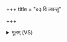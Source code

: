 +++
title = "०३ वि लपन्तु"

+++
<details><summary>मूलम् (VS)</summary>

वि ल॑पन्तु यातु॒धाना॑ अ॒त्त्रिणो॒ ये कि॑मी॒दिनः॑। अथे॒दम॑ग्ने नो ह॒विरिन्द्र॑श्च॒ प्रति॑ हर्यतम् ॥
</details>